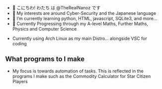 - 👋 こにちわ! わたち は @TheRealNanoz です
- 👀 My interests are around Cyber-Security and the Japanese language
- 🌱 I’m currently learning python, HTML, javascript, SQLite3, and more...
- 🌱 Currently Progressing through my A-level Maths, Further Maths, Physics and Computer Science
<!---
TheRealNanoz/TheRealNanoz is a ✨ special ✨ repository because its `README.md` (this file) appears on your GitHub profile.
You can click the Preview link to take a look at your changes.
--->
- Currently using Arch Linux as my main Distro... alongside VSC for coding
## What programs to I make
- My focus is towards automation of tasks. This is reflected in the programs I make such as the Commodity Calculator for Star Citizen Players
